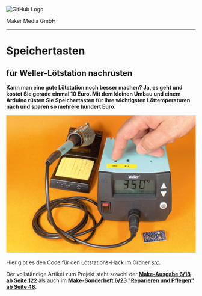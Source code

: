 ![GitHub Logo](http://www.heise.de/make/icons/make_logo.png)

Maker Media GmbH

***

# Speichertasten

## für Weller-Lötstation nachrüsten

**Kann man eine gute Lötstation noch besser machen? Ja, es geht und kostet Sie gerade einmal 10 Euro. Mit dem kleinen Umbau und einem Arduino rüsten Sie Speichertasten für Ihre wichtigsten Löttemperaturen nach und sparen so mehrere hundert Euro.**

![Aufmacherbild aus dem Heft](./doc/Aufmacher.JPG)

Hier gibt es den Code für den Lötstations-Hack im Ordner _[src](./src)_.

Der vollständige Artikel zum Projekt steht sowohl der **[Make-Ausgabe 6/18 ab Seite 122](https://www.heise.de/select/make/2018/6/1545370183276170)** als auch im **[Make-Sonderheft 6/23 "Reparieren und Pflegen" ab Seite 48](https://www.heise.de/select/make/2023/6/2325514421440830160)**.